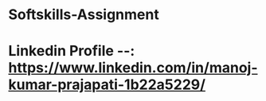 # Softskills-Assignment
# Linkedin Profile --: https://www.linkedin.com/in/manoj-kumar-prajapati-1b22a5229/
